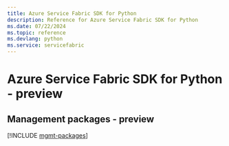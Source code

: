 ```yaml
---
title: Azure Service Fabric SDK for Python
description: Reference for Azure Service Fabric SDK for Python
ms.date: 07/22/2024
ms.topic: reference
ms.devlang: python
ms.service: servicefabric
---
```

# Azure Service Fabric SDK for Python - preview

## Management packages - preview
[!INCLUDE [mgmt-packages](service-fabric-mgmt-index.md)]